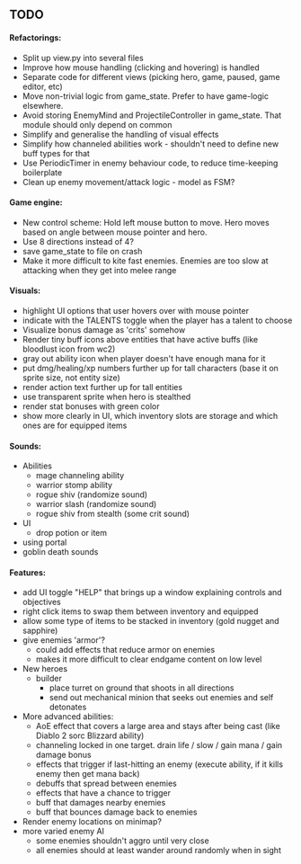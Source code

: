 ## TODO

#### Refactorings:
* Split up view.py into several files
* Improve how mouse handling (clicking and hovering) is handled
* Separate code for different views (picking hero, game, paused, game editor, etc)
* Move non-trivial logic from game_state. Prefer to have game-logic elsewhere.
* Avoid storing EnemyMind and ProjectileController in game_state. That module should only depend on common
* Simplify and generalise the handling of visual effects
* Simplify how channeled abilities work - shouldn't need to define new buff types for that
* Use PeriodicTimer in enemy behaviour code, to reduce time-keeping boilerplate
* Clean up enemy movement/attack logic - model as FSM?

#### Game engine:
* New control scheme: Hold left mouse button to move. Hero moves based on angle between mouse pointer and hero.
* Use 8 directions instead of 4?
* save game_state to file on crash
* Make it more difficult to kite fast enemies. Enemies are too slow at attacking when they get into melee range

#### Visuals:
* highlight UI options that user hovers over with mouse pointer
* indicate with the TALENTS toggle when the player has a talent to choose
* Visualize bonus damage as 'crits' somehow
* Render tiny buff icons above entities that have active buffs (like bloodlust icon from wc2)
* gray out ability icon when player doesn't have enough mana for it
* put dmg/healing/xp numbers further up for tall characters (base it on sprite size, not entity size)
* render action text further up for tall entities
* use transparent sprite when hero is stealthed
* render stat bonuses with green color
* show more clearly in UI, which inventory slots are storage and which ones are for equipped items

#### Sounds:
* Abilities
    * mage channeling ability
    * warrior stomp ability
    * rogue shiv (randomize sound)
    * warrior slash (randomize sound)
    * rogue shiv from stealth (some crit sound)
* UI
    * drop potion or item
* using portal
* goblin death sounds

#### Features:
* add UI toggle "HELP" that brings up a window explaining controls and objectives
* right click items to swap them between inventory and equipped
* allow some type of items to be stacked in inventory (gold nugget and sapphire)
* give enemies 'armor'?
    * could add effects that reduce armor on enemies
    * makes it more difficult to clear endgame content on low level
* New heroes
    * builder
        * place turret on ground that shoots in all directions
        * send out mechanical minion that seeks out enemies and self detonates
* More advanced abilities:
    * AoE effect that covers a large area and stays after being cast (like Diablo 2 sorc Blizzard ability)
    * channeling locked in one target. drain life / slow / gain mana / gain damage bonus
    * effects that trigger if last-hitting an enemy (execute ability, if it kills enemy then get mana back)
    * debuffs that spread between enemies
    * effects that have a chance to trigger
    * buff that damages nearby enemies
    * buff that bounces damage back to enemies
* Render enemy locations on minimap?
* more varied enemy AI
    * some enemies shouldn't aggro until very close
    * all enemies should at least wander around randomly when in sight